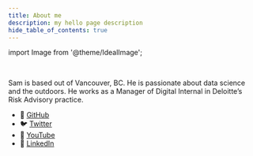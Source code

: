 ```yaml
---
title: About me
description: my hello page description
hide_table_of_contents: true
---
```


import Image from '@theme/IdealImage';

<div class="container">
    <div class="row">
        <div class="col col--3">
            <Image img='/img/sam-and-roo.jpeg' size="250" class="img-circle center"/>
            <br></br>
        </div>
        <div class="col col--9">
            <p>
                Sam is based out of Vancouver, BC. He is passionate about data 
                science and the outdoors. He works as a Manager of Digital Internal 
                in Deloitte’s Risk Advisory practice.
            </p>
            <ul>
                <li>💾 <a href="https://github.com/SamEdwardes">GitHub</a></li>
                <li>🐦 <a href="https://twitter.com/TheReaLSamlam">Twitter</a></li>
                <li>🎥 <a href="https://www.youtube.com/channel/UCkXD_pR2bYGOyf8Eh6T_BNw">YouTube</a></li>
                <li>💼 <a href="https://www.linkedin.com/in/samedwardes/">LinkedIn</a></li>
            </ul>
        </div>
    </div>
</div>



